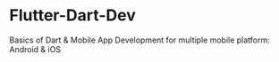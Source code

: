 # Flutter-Dart-Dev
Basics of Dart &amp; Mobile App Development for multiple mobile platform: Android &amp; iOS
